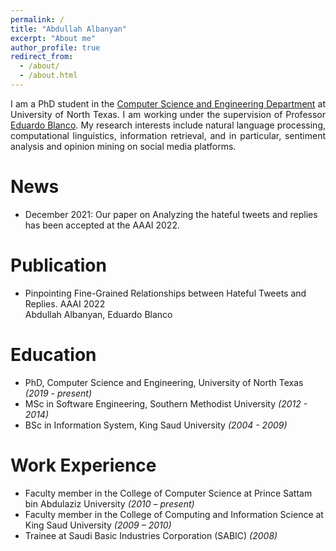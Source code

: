 ```yaml
---
permalink: /
title: "Abdullah Albanyan"
excerpt: "About me"
author_profile: true
redirect_from: 
  - /about/
  - /about.html
---
```


<p align="justify">
I am a PhD student in the <a href="https://computerscience.engineering.unt.edu/">Computer Science and Engineering Department</a> at University of North Texas. I am working under the supervision of Professor <a href="https://isearch.asu.edu/profile/3996580">Eduardo Blanco</a>. My research interests include natural language processing, computational linguistics, information retrieval, and in particular, sentiment analysis and opinion mining on social media platforms.

</p>


News 
======
- December 2021: Our paper on Analyzing the hateful tweets and replies has been accepted at the AAAI 2022.


Publication
======
- Pinpointing Fine-Grained Relationships between Hateful Tweets and Replies. AAAI 2022 <br /> Abdullah Albanyan, Eduardo Blanco <br />
<!-- [pdf][code][corpus][pip] -->

Education
======
- PhD, Computer Science and Engineering, University of North Texas 			_(2019 - present)_
- MSc in Software Engineering, Southern Methodist University 				_(2012 - 2014)_
- BSc in Information System, King Saud University 							_(2004 - 2009)_

Work Experience
======

- Faculty member in the College of Computer Science at Prince Sattam bin Abdulaziz University _(2010 – present)_
- Faculty member in the College of Computing and Information Science at King Saud University _(2009 – 2010)_
- Trainee at Saudi Basic Industries Corporation (SABIC) _(2008)_


